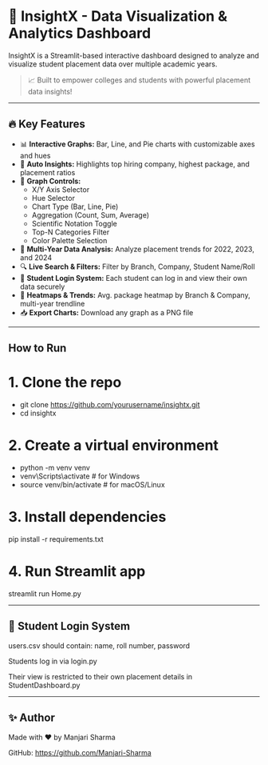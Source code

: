 # 🚀 InsightX - Data Visualization & Analytics Dashboard

InsightX is a Streamlit-based interactive dashboard designed to analyze and visualize student placement data over multiple academic years.

> 📈 Built to empower colleges and students with powerful placement data insights!

---

## 🔥 Key Features

- 📊 **Interactive Graphs:** Bar, Line, and Pie charts with customizable axes and hues
- 🧠 **Auto Insights:** Highlights top hiring company, highest package, and placement ratios
- 🧪 **Graph Controls:**
  - X/Y Axis Selector
  - Hue Selector
  - Chart Type (Bar, Line, Pie)
  - Aggregation (Count, Sum, Average)
  - Scientific Notation Toggle
  - Top-N Categories Filter
  - Color Palette Selection
- 📅 **Multi-Year Data Analysis:** Analyze placement trends for 2022, 2023, and 2024
- 🔍 **Live Search & Filters:** Filter by Branch, Company, Student Name/Roll
- 🔐 **Student Login System:** Each student can log in and view their own data securely
- 🧱 **Heatmaps & Trends:** Avg. package heatmap by Branch & Company, multi-year trendline
- 📥 **Export Charts:** Download any graph as a PNG file

---

## How to Run

# 1. Clone the repo
- git clone https://github.com/yourusername/insightx.git
- cd insightx

# 2. Create a virtual environment
- python -m venv venv
- venv\Scripts\activate   # for Windows
- source venv/bin/activate   # for macOS/Linux

# 3. Install dependencies
pip install -r requirements.txt

# 4. Run Streamlit app
streamlit run Home.py

---

## 🔐 Student Login System
users.csv should contain: name, roll number, password

Students log in via login.py

Their view is restricted to their own placement details in StudentDashboard.py

---

## ✨ Author
Made with ❤️ by Manjari Sharma

GitHub: https://github.com/Manjari-Sharma

